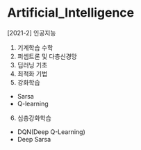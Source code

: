 # Artificial_Intelligence
[2021-2] 인공지능
1. 기계학습 수학
2. 퍼셉트론 및 다층신경망
3. 딥러닝 기초
4. 최적화 기법
5. 강화학습
- Sarsa
- Q-learning
6. 심층강화학습
- DQN(Deep Q-Learning)
- Deep Sarsa
